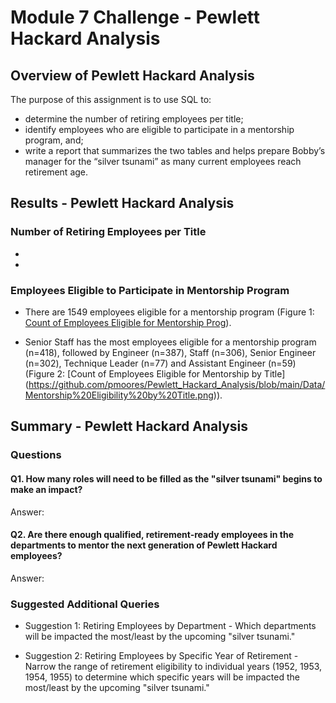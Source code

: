 # Module 7 Challenge - Pewlett Hackard Analysis

## Overview of Pewlett Hackard Analysis

The purpose of this assignment is to use SQL to:
- determine the number of retiring employees per title;
- identify employees who are eligible to participate in a mentorship program, and;
- write a report that summarizes the two tables and helps prepare Bobby’s manager for the “silver tsunami” as many current employees reach retirement age.


## Results - Pewlett Hackard Analysis
### Number of Retiring Employees per Title
- 
-


### Employees Eligible to Participate in Mentorship Program
- There are 1549 employees eligible for a mentorship program (Figure 1: [Count of Employees Eligible for Mentorship Prog](https://github.com/pmoores/Pewlett_Hackard_Analysis/blob/main/Data/Count%20of%20Eligible%20for%20Mentorship%20Prog.png)).

- Senior Staff has the most employees eligible for a mentorship program (n=418), followed by Engineer
 (n=387), Staff (n=306), Senior Engineer (n=302), Technique Leader (n=77) and Assistant Engineer (n=59) (Figure 2: [Count of Employees Eligible for Mentorship by Title] (https://github.com/pmoores/Pewlett_Hackard_Analysis/blob/main/Data/Mentorship%20Eligibility%20by%20Title.png)).

## Summary - Pewlett Hackard Analysis 
### Questions
#### Q1. How many roles will need to be filled as the "silver tsunami" begins to make an impact?
Answer: 

#### Q2. Are there enough qualified, retirement-ready employees in the departments to mentor the next generation of Pewlett Hackard employees?
Answer:

### Suggested Additional Queries
 - Suggestion 1: Retiring Employees by Department - Which departments will be impacted the most/least by the upcoming "silver tsunami."

 - Suggestion 2: Retiring Employees by Specific Year of Retirement - Narrow the range of retirement eligibility to individual years (1952, 1953, 1954, 1955) to determine which specific years will be impacted the most/least by the upcoming "silver tsunami."